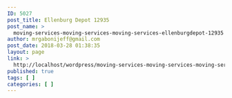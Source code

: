 ```yaml
---
ID: 5027
post_title: Ellenburg Depot 12935
post_name: >
  moving-services-moving-services-moving-services-ellenburgdepot-12935
author: mrgabonijeff@gmail.com
post_date: 2018-03-28 01:38:35
layout: page
link: >
  http://localhost/wordpress/moving-services-moving-services-moving-services-ellenburgdepot-12935/
published: true
tags: [ ]
categories: [ ]
---
```

